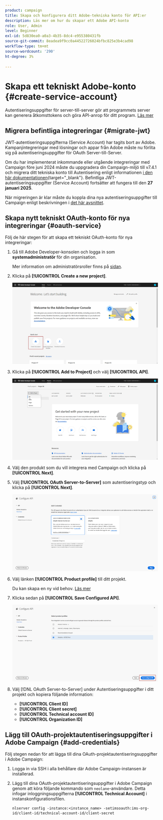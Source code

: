 ```yaml
---
product: campaign
title: Skapa och konfigurera ditt Adobe-tekniska konto för API:er
description: Läs mer om hur du skapar ett Adobe API-konto
role: User, Admin
level: Beginner
exl-id: 5d830ea0-a0a3-4b35-8dc4-e955380431fb
source-git-commit: 8eadea9f9cc0a44522726024bfbc825e3b4cad98
workflow-type: tm+mt
source-wordcount: '290'
ht-degree: 3%

---
```


# Skapa ett tekniskt Adobe-konto {#create-service-account}

Autentiseringsuppgifter för server-till-server gör att programmets server kan generera åtkomsttokens och göra API-anrop för ditt program. [Läs mer](https://developer.adobe.com/developer-console/docs/guides/authentication/ServerToServerAuthentication/)

## Migrera befintliga integreringar {#migrate-jwt}

JWT-autentiseringsuppgifterna (Service Account) har tagits bort av Adobe. Kampanjintegreringar med lösningar och appar från Adobe måste nu förlita sig på autentiseringsuppgifter för OAuth Server-till-Server.

Om du har implementerat inkommande eller utgående integreringar med Campaign före juni 2024 måste du uppgradera din Campaign-miljö till v7.4.1 och migrera ditt tekniska konto till Autentisering enligt informationen [i den här dokumentationen](https://developer.adobe.com/developer-console/docs/guides/authentication/ServerToServerAuthentication/migration){target="_blank"}. Befintliga JWT-autentiseringsuppgifter (Service Account) fortsätter att fungera till den **27 januari 2025**.

När migreringen är klar måste du koppla dina nya autentiseringsuppgifter till Campaign enligt beskrivningen i [det här avsnittet](#add-credentials).

## Skapa nytt tekniskt OAuth-konto för nya integreringar {#oauth-service}

Följ de här stegen för att skapa ett tekniskt OAuth-konto för nya integreringar:

1. Gå till Adobe Developer-konsolen och logga in som **systemadministratör** för din organisation.

   Mer information om administratörsroller finns på [sidan](https://helpx.adobe.com/enterprise/using/admin-roles.html).

1. Klicka på **[!UICONTROL Create a new project]**.

   ![](assets/api-account-1.png)

1. Klicka på **[!UICONTROL Add to Project]** och välj **[!UICONTROL API]**.

   ![](assets/api-account-2.png)

1. Välj den produkt som du vill integrera med Campaign och klicka på **[!UICONTROL Next]**.

1. Välj **[!UICONTROL OAuth Server-to-Server]** som autentiseringstyp och klicka på **[!UICONTROL Next]**.

   ![](assets/api-account-3.png)

1. Välj länken **[!UICONTROL Product profile]** till ditt projekt.

   Du kan skapa en ny vid behov. [Läs mer](https://helpx.adobe.com/enterprise/using/manage-product-profiles.html)

1. Klicka sedan på **[!UICONTROL Save Configured API]**.

   ![](assets/api-account-4.png)

1. Välj [!DNL OAuth Server-to-Server] under Autentiseringsuppgifter i ditt projekt och kopiera följande information:

   * **[!UICONTROL Client ID]**
   * **[!UICONTROL Client secret]**
   * **[!UICONTROL Technical account ID]**
   * **[!UICONTROL Organization ID]**

## Lägg till OAuth-projektautentiseringsuppgifter i Adobe Campaign {#add-credentials}

Följ stegen nedan för att lägga till dina OAuth-projektautentiseringsuppgifter i Adobe Campaign:

1. Logga in via SSH i alla behållare där Adobe Campaign-instansen är installerad.

1. Lägg till dina OAuth-projektautentiseringsuppgifter i Adobe Campaign genom att köra följande kommando som `neolane`-användare. Detta infogar inloggningsuppgifterna **[!UICONTROL Technical Account]** i instanskonfigurationsfilen.

   ```
   nlserver config -instance:<instance_name> -setimsoauth:ims-org-id/client-id/technical-account-id/client-secret
   ```
